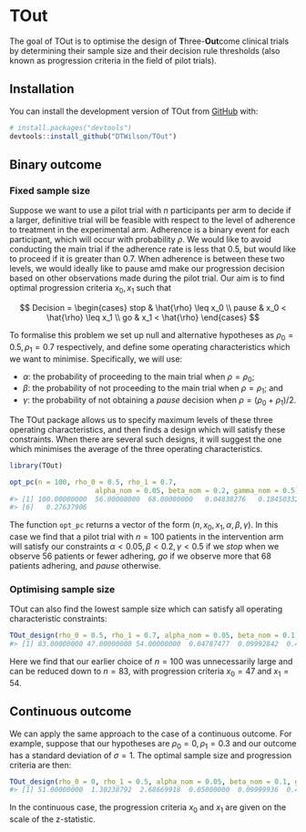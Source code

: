 
<!-- README.md is generated from README.Rmd. Please edit that file -->

# TOut

<!-- badges: start -->
<!-- badges: end -->

The goal of TOut is to optimise the design of **T**hree-**Out**come
clinical trials by determining their sample size and their decision rule
thresholds (also known as progression criteria in the field of pilot
trials).

## Installation

You can install the development version of TOut from
[GitHub](https://github.com/) with:

``` r
# install.packages("devtools")
devtools::install_github("DTWilson/TOut")
```

## Binary outcome

### Fixed sample size

Suppose we want to use a pilot trial with $n$ participants per arm to
decide if a larger, definitive trial will be feasible with respect to
the level of adherence to treatment in the experimental arm. Adherence
is a binary event for each participant, which will occur with
probability $\rho$. We would like to avoid conducting the main trial if
the adherence rate is less that 0.5, but would like to proceed if it is
greater than 0.7. When adherence is between these two levels, we would
ideally like to pause amd make our progression decision based on other
observations made during the pilot trial. Our aim is to find optimal
progression criteria $x_0, x_1$ such that

$$
Decision =
\begin{cases}
 stop    & \hat{\rho} \leq x_0 \\
 pause   & x_0 < \hat{\rho} \leq x_1 \\
 go      & x_1 < \hat{\rho}
 \end{cases}       
$$

To formalise this problem we set up null and alternative hypotheses as
$\rho_0 = 0.5, \rho_1 = 0.7$ respectively, and define some operating
characteristics which we want to minimise. Specifically, we will use:

-   $\alpha$: the probability of proceeding to the main trial when
    $\rho = \rho_0$;
-   $\beta$: the probability of not proceeding to the main trial when
    $\rho = \rho_1$; and
-   $\gamma$: the probability of not obtaining a $pause$ decision when
    $\rho = (\rho_0 + \rho_1)/2$.

The TOut package allows us to specify maximum levels of these three
operating characteristics, and then finds a design which will satisfy
these constraints. When there are several such designs, it will suggest
the one which minimises the average of the three operating
characteristics.

``` r
library(TOut)

opt_pc(n = 100, rho_0 = 0.5, rho_1 = 0.7,
                     alpha_nom = 0.05, beta_nom = 0.2, gamma_nom = 0.5)
#> [1] 100.00000000  56.00000000  68.00000000   0.04838276   0.18450332
#> [6]   0.27637906
```

The function `opt_pc` returns a vector of the form
$(n, x_0, x_1, \alpha, \beta, \gamma)$. In this case we find that a
pilot trial with $n = 100$ patients in the intervention arm will satisfy
our constraints $\alpha < 0.05, \beta < 0.2, \gamma < 0.5$ if we $stop$
when we observe 56 patients or fewer adhering, $go$ if we observe more
that 68 patients adhering, and $pause$ otherwise.

### Optimising sample size

TOut can also find the lowest sample size which can satisfy all
operating characteristic constraints:

``` r
TOut_design(rho_0 = 0.5, rho_1 = 0.7, alpha_nom = 0.05, beta_nom = 0.1, gamma_nom = 0.5)
#> [1] 83.00000000 47.00000000 54.00000000  0.04787477  0.09992842  0.44729885
```

Here we find that our earlier choice of $n = 100$ was unnecessarily
large and can be reduced down to $n = 83$, with progression criteria
$x_0 = 47$ and $x_1 = 54$.

## Continuous outcome

We can apply the same approach to the case of a continuous outcome. For
example, suppose that our hypotheses are $\rho_0 = 0, \rho_1 = 0.3$ and
our outcome has a standard deviation of $\sigma = 1$. The optimal sample
size and progression criteria are then:

``` r
TOut_design(rho_0 = 0, rho_1 = 0.5, alpha_nom = 0.05, beta_nom = 0.1, gamma_nom = 0.5, sigma = 1, binary = FALSE)
#> [1] 51.00000000  1.30238792  2.68669918  0.05000000  0.09999936  0.49826204
```

In the continuous case, the progression criteria $x_0$ and $x_1$ are
given on the scale of the z-statistic.
